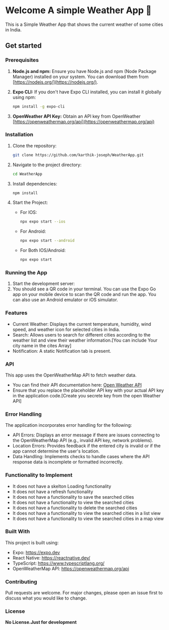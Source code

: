 # Welcome A simple Weather App 👋

This is a Simple Weather App that shows the current weather of some cities in India.

## Get started

### Prerequisites

1.  **Node.js and npm:** Ensure you have Node.js and npm (Node Package Manager) installed on your system. You can download them from [https://nodejs.org/](https://nodejs.org/).

2.  **Expo CLI:** If you don't have Expo CLI installed, you can install it globally using npm:

    ```bash
    npm install -g expo-cli
    ```

3.  **OpenWeather API Key:** Obtain an API key from OpenWeather [https://openweathermap.org/api](https://openweathermap.org/api)

### Installation

1. Clone the repository:

   ```bash
   git clone https://github.com/karthik-joseph/WeatherApp.git
   ```

2. Navigate to the project directory:

   ```bash
   cd WeatherApp
   ```

3. Install dependencies:

   ```bash
   npm install
   ```

4. Start the Project:
   - For IOS:
     ```bash
     npx expo start --ios
     ```
   - For Android:
     ```bash
     npx expo start --android
     ```
   - For Both IOS/Android:
     ```bash
     npx expo start
     ```

### Running the App

1. Start the development server:
2. You should see a QR code in your terminal. You can use the Expo Go app on your mobile
   device to scan the QR code and run the app. You can also use an Android emulator or iOS
   simulator.

### Features

- Current Weather: Displays the current temperature, humidity, wind speed, and weather icon for selected cities in India.
- Search: Allows users to search for different cities according to the weather list and view their weather information.[You can include Your city name in the cites Array]
- Notification: A static Notification tab is present.

### API

This app uses the OpenWeatherMap API to fetch weather data.

- You can find their API documentation here: [Open Weather API](https://openweathermap.org/api)
- Ensure that you replace the placeholder API key with your actual API key in the application code.[Create you secrete key from the open Weather API]

### Error Handling

The application incorporates error handling for the following:

- API Errors: Displays an error message if there are issues connecting to the OpenWeatherMap API (e.g., invalid API key, network problems).
- Location Errors: Provides feedback if the entered city is invalid or if the app cannot determine the user's location.
- Data Handling: Implements checks to handle cases where the API response data is incomplete or formatted incorrectly.

### Functionality to Implement

- It does not have a skelton Loading functionality
- It does not have a refresh functionality
- It does not have a functionality to save the searched cities
- It does not have a functionality to view the searched cities
- It does not have a functionality to delete the searched cities
- It does not have a functionality to view the searched cities in a list view
- It does not have a functionality to view the searched cities in a map view

### Built With

This project is built using:

- Expo: https://expo.dev
- React Native: https://reactnative.dev/
- TypeScript: https://www.typescriptlang.org/
- OpenWeatherMap API: https://openweathermap.org/api

### Contributing

Pull requests are welcome. For major changes, please open an issue first to discuss what you would like to change.

### License

**No License.Just for development**

